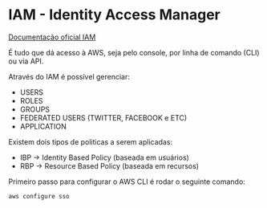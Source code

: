 # IAM - Identity Access Manager

[Documentação oficial IAM](https://docs.aws.amazon.com/cli/latest/userguide/cli-configure-sso.html)

É tudo que dá acesso à AWS, seja pelo console, por linha de comando (CLI) ou via API. 

Através do IAM é possível gerenciar: 
- USERS
- ROLES
- GROUPS
- FEDERATED USERS (TWITTER, FACEBOOK e ETC)
- APPLICATION 

Existem dois tipos de politicas a serem aplicadas: 
- IBP -> Identity Based Policy (baseada em usuários)
- RBP -> Resource Based Policy (baseada em recursos)

Primeiro passo para configurar o AWS CLI é rodar o seguinte comando:

``` aws configure sso ```